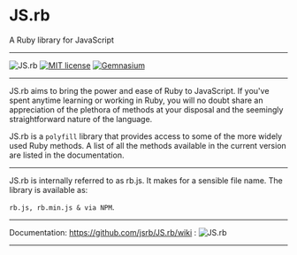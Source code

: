# JS.rb
A Ruby library for JavaScript  
- ---
![JS.rb](https://img.shields.io/badge/JS.rb-v.0.0.1-red.svg)
[![MIT license](http://img.shields.io/badge/license-MIT-brightgreen.svg)](http://opensource.org/licenses/MIT)
[![Gemnasium](https://img.shields.io/gemnasium/mathiasbynens/he.svg)]()




- ----
JS.rb aims to bring the power and ease of Ruby to JavaScript. If you've spent anytime learning or working in Ruby, you will no doubt share an appreciation of the plethora of methods at your disposal and the seemingly straightforward nature of the language.

JS.rb is a `polyfill` library that provides access to some of the more widely used Ruby methods. A list of all the methods available in the current version are listed in the documentation.

- ---
JS.rb is internally referred to as rb.js. It makes for a sensible file name. The library is available as:

`rb.js, rb.min.js & via NPM`.

- ----
Documentation: https://github.com/jsrb/JS.rb/wiki : ![JS.rb](https://img.shields.io/badge/JS.rb-v.0.0.1-red.svg)
- ---
